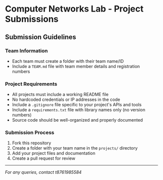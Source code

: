 # Computer Networks Lab - Project Submissions

## Submission Guidelines

### Team Information
- Each team must create a folder with their team name/ID
- Include a `TEAM.md` file with team member details and registration numbers

### Project Requirements
- All projects must include a working README file
- No hardcoded credentials or IP addresses in the code
- Include a `.gitignore` file specific to your project's APIs and tools
- Include a `requirements.txt` file with library names only (no version numbers)
- Source code should be well-organized and properly documented

### Submission Process
1. Fork this repository
2. Create a folder with your team name in the `projects/` directory
3. Add your project files and documentation
4. Create a pull request for review

---

*For any queries, contact t8761985584*
